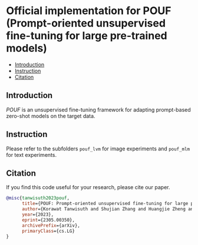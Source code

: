 # Official implementation for POUF (Prompt-oriented unsupervised fine-tuning for large pre-trained models)

- [Introduction](#introduction)
- [Instruction](#instruction)
- [Citation](#citation)

## Introduction
*POUF* is an unsupervised fine-tuning framework for adapting prompt-based zero-shot models on the target data.

## Instruction
Please refer to the subfolders ``pouf_lvm`` for image experiments and ``pouf_mlm`` for text experiments.
   

## Citation
If you find this code useful for your research, please cite our paper.

```bibtex
@misc{tanwisuth2023pouf,
      title={POUF: Prompt-oriented unsupervised fine-tuning for large pre-trained models}, 
      author={Korawat Tanwisuth and Shujian Zhang and Huangjie Zheng and Pengcheng He and Mingyuan Zhou},
      year={2023},
      eprint={2305.00350},
      archivePrefix={arXiv},
      primaryClass={cs.LG}
}
```
